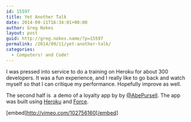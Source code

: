 ```yaml
---
id: 15597
title: Yet Another Talk
date: 2014-09-11T16:34:01+00:00
author: Greg Nokes
layout: post
guid: http://greg.nokes.name/?p=15597
permalink: /2014/09/11/yet-another-talk/
categories:
  - Computers! and Code!
---
```

I was pressed into service to do a training on Heroku for about 300 developers. It was a fun experience, and I really like to go back and watch myself so that I can critique my performance. Hopefully improve as well.

The second half is  a demo of a loyalty app by by <a href="https://twitter.com/AbePursell" target="_blank">@AbePursell</a>. The app was built using <a href="http://heroku.com">Heroku</a> and <a href="http://salesforce.com">Force</a>.

[embed]http://vimeo.com/102756160[/embed]

&nbsp;